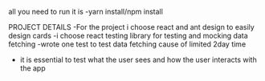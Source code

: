 all you need to run it is
-yarn install/npm install

PROJECT DETAILS 
-For the project i choose react and ant design to easily design cards
-i choose react testing library for testing and mocking data fetching
-wrote one test to test data fetching cause of limited 2day time
- it is essential to test what the user sees and how the user interacts with the app

